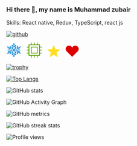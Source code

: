 ### Hi there 👋, my name is Muhammad zubair

Skills: React native, Redux, TypeScript, react js


[<img src='https://cdn.jsdelivr.net/npm/simple-icons@3.0.1/icons/github.svg' alt='github' height='40'>](https://github.com/zubyrbutt)  

<a href='https://archiveprogram.github.com/'><img src='https://raw.githubusercontent.com/acervenky/animated-github-badges/master/assets/acbadge.gif' width='40' height='40'></a> <a href='https://docs.github.com/en/developers'><img src='https://raw.githubusercontent.com/acervenky/animated-github-badges/master/assets/devbadge.gif' width='40' height='40'></a> <a href='https://stars.github.com/'><img src='https://raw.githubusercontent.com/acervenky/animated-github-badges/master/assets/starbadge.gif' width='35' height='35'></a> <a href='https://docs.github.com/en/github/supporting-the-open-source-community-with-github-sponsors'><img src='https://raw.githubusercontent.com/acervenky/animated-github-badges/master/assets/sponsorbadge.gif' width='35' height='35'></a> 

[![trophy](https://github-profile-trophy.vercel.app/?username=zubyrbutt)](https://github.com/ryo-ma/github-profile-trophy)

[![Top Langs](https://github-readme-stats.vercel.app/api/top-langs/?username=zubyrbutt)](https://github.com/anuraghazra/github-readme-stats)

![GitHub stats](https://github-readme-stats.vercel.app/api?username=zubyrbutt&show_icons=true&count_private=true)  

![GitHub Activity Graph](https://activity-graph.herokuapp.com/graph?username=zubyrbutt)  

![GitHub metrics](https://metrics.lecoq.io/zubyrbutt)  

![GitHub streak stats](https://github-readme-streak-stats.herokuapp.com/?user=zubyrbutt)  

![Profile views](https://gpvc.arturio.dev/zubyrbutt)  
